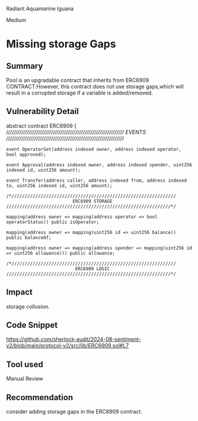 Radiant Aquamarine Iguana

Medium

# Missing storage Gaps

## Summary
Pool is an upgradable contract that inherits from ERC6909 CONTRACT.However, this contract does not use storage gaps,which will result in a corrupted storage if a variable is added/removed.

## Vulnerability Detail
abstract contract ERC6909 {
    /*//////////////////////////////////////////////////////////////
                                 EVENTS
    //////////////////////////////////////////////////////////////*/

    event OperatorSet(address indexed owner, address indexed operator, bool approved);

    event Approval(address indexed owner, address indexed spender, uint256 indexed id, uint256 amount);

    event Transfer(address caller, address indexed from, address indexed to, uint256 indexed id, uint256 amount);

    /*//////////////////////////////////////////////////////////////
                             ERC6909 STORAGE
    //////////////////////////////////////////////////////////////*/

    mapping(address owner => mapping(address operator => bool operatorStatus)) public isOperator;

    mapping(address owner => mapping(uint256 id => uint256 balance)) public balanceOf;

    mapping(address owner => mapping(address spender => mapping(uint256 id => uint256 allowance))) public allowance;

    /*//////////////////////////////////////////////////////////////
                              ERC6909 LOGIC
    //////////////////////////////////////////////////////////////*/

   


## Impact
storage collusion.
## Code Snippet
https://github.com/sherlock-audit/2024-08-sentiment-v2/blob/main/protocol-v2/src/lib/ERC6909.sol#L7
## Tool used

Manual Review

## Recommendation
consider adding storage gaps in the ERC6909  contract.